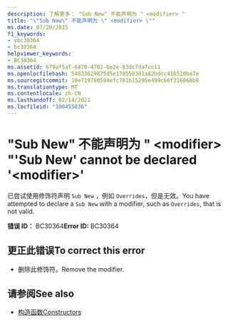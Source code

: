 ```yaml
---
description: 了解更多： "Sub New" 不能声明为 " <modifier> "
title: "\"Sub New\" 不能声明为 \" <modifier> \""
ms.date: 07/20/2015
f1_keywords:
- vbc30364
- bc30364
helpviewer_keywords:
- BC30364
ms.assetid: 679af5af-6470-4702-be2e-83dc7da7cc11
ms.openlocfilehash: 54833629875d5e170550301a82bdcc416510ba7e
ms.sourcegitcommit: 10e719780594efc781b15295e499c66f316068b8
ms.translationtype: MT
ms.contentlocale: zh-CN
ms.lasthandoff: 02/14/2021
ms.locfileid: "100455036"
---
```

# <a name="sub-new-cannot-be-declared-modifier"></a><span data-ttu-id="90fab-103">"Sub New" 不能声明为 " \<modifier> "</span><span class="sxs-lookup"><span data-stu-id="90fab-103">'Sub New' cannot be declared '\<modifier>'</span></span>

<span data-ttu-id="90fab-104">已尝试使用修饰符声明 `Sub New` ，例如 `Overrides`，但是无效。</span><span class="sxs-lookup"><span data-stu-id="90fab-104">You have attempted to declare a `Sub New` with a modifier, such as `Overrides`, that is not valid.</span></span>  
  
 <span data-ttu-id="90fab-105">**错误 ID：** BC30364</span><span class="sxs-lookup"><span data-stu-id="90fab-105">**Error ID:** BC30364</span></span>  
  
## <a name="to-correct-this-error"></a><span data-ttu-id="90fab-106">更正此错误</span><span class="sxs-lookup"><span data-stu-id="90fab-106">To correct this error</span></span>  
  
- <span data-ttu-id="90fab-107">删除此修饰符。</span><span class="sxs-lookup"><span data-stu-id="90fab-107">Remove the modifier.</span></span>  
  
## <a name="see-also"></a><span data-ttu-id="90fab-108">请参阅</span><span class="sxs-lookup"><span data-stu-id="90fab-108">See also</span></span>

- [<span data-ttu-id="90fab-109">构造函数</span><span class="sxs-lookup"><span data-stu-id="90fab-109">Constructors</span></span>](../programming-guide/concepts/object-oriented-programming.md#constructors)
